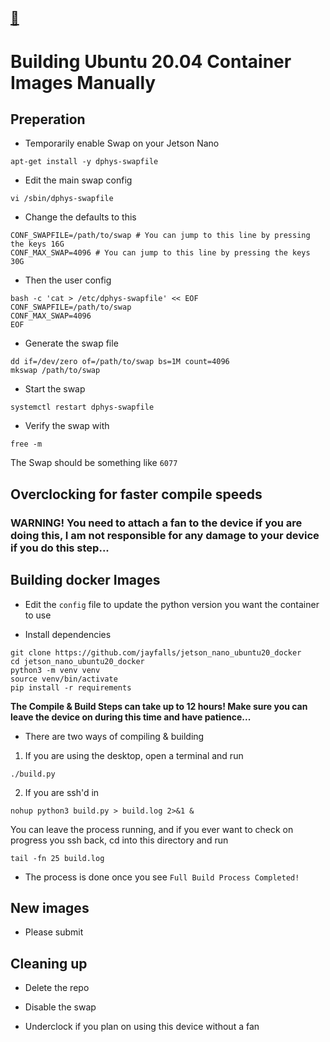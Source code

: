 ## [:arrow_up_small:](..)

# Building Ubuntu 20.04 Container Images Manually

## Preperation

- Temporarily enable Swap on your Jetson Nano
```shell
apt-get install -y dphys-swapfile
```
  
- Edit the main swap config
```shell
vi /sbin/dphys-swapfile
```
  
- Change the defaults to this
```plaintext
CONF_SWAPFILE=/path/to/swap # You can jump to this line by pressing the keys 16G
CONF_MAX_SWAP=4096 # You can jump to this line by pressing the keys 30G
```
  
- Then the user config
```shell
bash -c 'cat > /etc/dphys-swapfile' << EOF
CONF_SWAPFILE=/path/to/swap
CONF_MAX_SWAP=4096
EOF
```
  
- Generate the swap file
```shell
dd if=/dev/zero of=/path/to/swap bs=1M count=4096
mkswap /path/to/swap
```
  
- Start the swap
```shell
systemctl restart dphys-swapfile
```
  
- Verify the swap with
```shell
free -m
```
The Swap should be something like `6077`

## Overclocking for faster compile speeds

### **WARNING! You need to attach a fan to the device if you are doing this, I am not responsible for any damage to your device if you do this step...**

## Building docker Images

- Edit the `config` file to update the python version you want the container to use

- Install dependencies
```shell
git clone https://github.com/jayfalls/jetson_nano_ubuntu20_docker
cd jetson_nano_ubuntu20_docker
python3 -m venv venv
source venv/bin/activate
pip install -r requirements
```

**The Compile & Build Steps can take up to 12 hours! Make sure you can leave the device on during this time and have patience...**

- There are two ways of compiling & building
1. If you are using the desktop, open a terminal and run
```shell
./build.py
```

2. If you are ssh'd in
```shell
nohup python3 build.py > build.log 2>&1 &
```
You can leave the process running, and if you ever want to check on progress you ssh back, cd into this directory and run
```shell
tail -fn 25 build.log
```

- The process is done once you see `Full Build Process Completed!`

## New images

- Please submit

## Cleaning up

- Delete the repo

- Disable the swap

- Underclock if you plan on using this device without a fan
